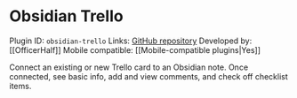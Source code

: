 # Obsidian Trello

Plugin ID: `obsidian-trello`
Links: [GitHub repository](https://github.com/OfficerHalf/obsidian-trello)
Developed by: [[OfficerHalf]]
Mobile compatible: [[Mobile-compatible plugins|Yes]]

Connect an existing or new Trello card to an Obsidian note. Once connected, see basic info, add and view comments, and check off checklist items.
